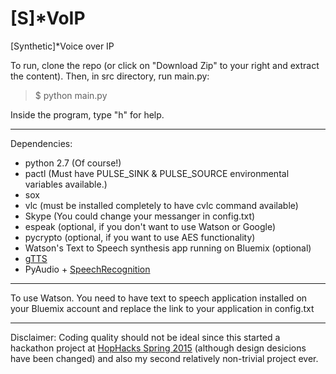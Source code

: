# [S]*VoIP

[Synthetic]*Voice over IP

To run, clone the repo (or click on "Download Zip" to your right and extract the content). Then, in src directory, run main.py:
> $ python main.py

Inside the program, type "h" for help.

---
Dependencies:
- python 2.7 (Of course!)
- pactl (Must have PULSE_SINK & PULSE_SOURCE environmental variables available.)
- sox
- vlc (must be installed completely to have cvlc command available)
- Skype (You could change your messanger in config.txt)
- espeak (optional, if you don't want to use Watson or Google)
- pycrypto (optional, if you want to use AES functionality)
- Watson's Text to Speech synthesis app running on Bluemix (optional)
- [gTTS](https://pypi.python.org/pypi/gTTS/1.0.2)
- PyAudio + [SpeechRecognition](https://pypi.python.org/pypi/SpeechRecognition/)

---
To use Watson. You need to have text to speech application installed on your Bluemix account and replace the link to your application in config.txt

---

Disclaimer: Coding quality should not be ideal since this started a hackathon project at [HopHacks Spring 2015](http://challengepost.com/software/watson-over-ip) (although design desicions have been changed) and also my second relatively non-trivial project ever.
